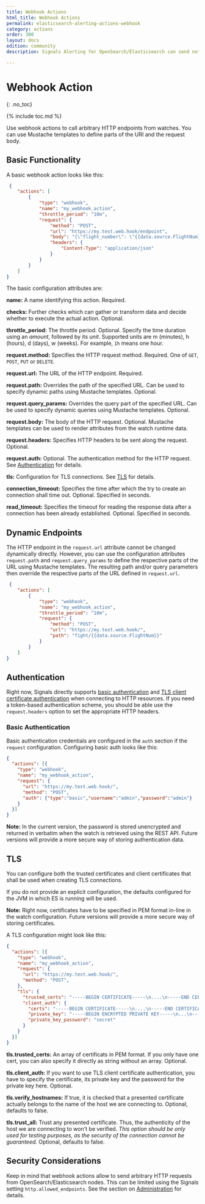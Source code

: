 ```yaml
---
title: Webhook Actions
html_title: Webhook Actions
permalink: elasticsearch-alerting-actions-webhook
category: actions
order: 300
layout: docs
edition: community
description: Signals Alerting for OpenSearch/Elasticsearch can send notifications to webhooks in case it detects anomalies in your data

---
```


<!--- Copyright 2020 floragunn GmbH -->

# Webhook Action
{: .no_toc}

{% include toc.md %}

Use webhook actions to call arbitrary HTTP endpoints from watches. You can use Mustache templates to define parts of the URI and the request body.

## Basic Functionality

A basic webhook action looks like this:

<!-- {% raw %} -->
```json
 {
	"actions": [
		{
			"type": "webhook",
			"name": "my_webhook_action",
			"throttle_period": "10m",
			"request": {
				"method": "POST",
				"url": "https://my.test.web.hook/endpoint",
				"body": "{\"flight_number\": \"{{data.source.FlightNum}}\"}",
				"headers": {
					"Content-Type": "application/json"
				}
			}
		}
	]
}
```
<!-- {% endraw %} -->

The basic configuration attributes are:

**name:** A name identifying this action. Required.

**checks:** Further checks which can gather or transform data and decide whether to execute the actual action. Optional.

**throttle_period:** The throttle period. Optional. Specify the time duration using an *amount*, followed by its *unit*. Supported units are m (minutes), h (hours), d (days), w (weeks). For example, `1h` means one hour.

**request.method:** Specifies the HTTP request method. Required. One of `GET`, `POST`, `PUT` or `DELETE`.

**request.url:** The URL of the HTTP endpoint. Required.

**request.path:** Overrides the path of the specified URL. Can be used to specify dynamic paths using Mustache templates. Optional.

**request.query_params:** Overrides the query part of the specified URL. Can be used to specify dynamic queries using Mustache templates. Optional.

**request.body:** The body of the HTTP request. Optional. Mustache templates can be used to render attributes from the watch runtime data.

**request.headers:** Specifies HTTP headers to be sent along the request. Optional.

**request.auth:** Optional. The authentication method for the HTTP request. See [Authentication](#authentication) for details.

**tls:** Configuration for TLS connections. See [TLS](#tls) for details.

**connection_timeout:** Specifies the time after which the try to create an connection shall time out. Optional. Specified in seconds.

**read_timeout:** Specifies the timeout for reading the response data after a connection has been already established. Optional. Specified in seconds.


## Dynamic Endpoints

The HTTP endpoint in the `request.url` attribute cannot be changed dynamically directly. However, you can use the configuration attributes `request.path` and `request.query_params` to define the respective parts of the URL using Mustache templates. The resulting path and/or query parameters then override the respective parts of the URL defined in `request.url`.

<!-- {% raw %} -->
```json
 {
	"actions": [
		{
			"type": "webhook",
			"name": "my_webhook_action",
			"throttle_period": "10m",
			"request": {
				"method": "POST",
				"url": "https://my.test.web.hook/",
				"path": "fight/{{data.source.FlightNum}}"
			}
		}
	]
}
```
<!-- {% endraw %} -->

## Authentication

Right now, Signals directly supports [basic authentication](#basic-authentication) and [TLS client certificate authentication](#tls) when connecting to HTTP resources. If you need a token-based authentication scheme, you should be able use the `request.headers` option to set the appropriate HTTP headers.

### Basic Authentication

Basic authentication credentials are configured in the `auth` section if the `request` configuration. Configuring basic auth looks like this:

```json
{
  "actions": [{
    "type": "webhook",
    "name": "my_webhook_action",
    "request": {
      "url": "https://my.test.web.hook/",
      "method": "POST",
      "auth": {"type":"basic","username":"admin","password":"admin"}
    }
  }]
}
```

**Note:** In the current version, the password is stored unencrypted and returned in verbatim when the watch is retrieved using the REST API. Future versions will provide a more secure way of storing authentication data.

## TLS

You can configure both the trusted certificates and client certificates that shall be used when creating TLS connections.

If you do not provide an explicit configuration, the defaults configured for the JVM in which ES is running will be used.

**Note:** Right now, certificates have to be specified in PEM format in-line in the watch configuration. Future versions will provide a more secure way of storing certificates.

A TLS configuration might look like this:

```json
{
  "actions": [{
    "type": "webhook",
    "name": "my_webhook_action",
    "request": {
      "url": "https://my.test.web.hook/",
      "method": "POST",
    },
    "tls": {
      "trusted_certs": "-----BEGIN CERTIFICATE-----\n....\n-----END CERTIFICATE-----\n",
      "client_auth": {
        "certs": "-----BEGIN CERTIFICATE-----\n....\n-----END CERTIFICATE-----\n",
        "private_key": "-----BEGIN ENCRYPTED PRIVATE KEY-----\n...\n-----END ENCRYPTED PRIVATE KEY-----\n",
        "private_key_password": "secret"
      }
    }
  }]
}
```

**tls.trusted_certs:** An array of certificats in PEM format. If you only have one cert, you can also specify it directly as string without an array. Optional.

**tls.client_auth:** If you want to use TLS client certificate authentication, you have to specify the certificate, its private key and the password for the private key here. Optional.

**tls.verify_hostnames:** If true, it is checked that a presented certificate actually belongs to the name of the host we are connecting to. Optional, defaults to false.

**tls.trust_all:** Trust any presented certificate. Thus, the authenticity of the host we are connecting to won't be verified. *This option should be only used for testing purposes, as the security of the connection cannot be guaranteed.* Optional, defaults to false.



## Security Considerations

Keep in mind that webhook actions allow to send arbitrary HTTP requests from OpenSearch/Elasticsearch nodes. This can be limited using the Signals setting `http.allowed_endpoints`. See the section on [Administration](administration.md) for details.
